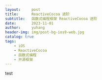 ```yaml
---
layout:     post
title:      ReactiveCocoa 进阶
subtitle:   函数式编程框架 ReactiveCocoa 进阶
date:       2023-11-01
author:     yuhang
header-img: img/post-bg-ios9-web.jpg
catalog: true
tags:
    - iOS
    - ReactiveCocoa
    - 函数式编程
    - 开源框架
---
```


test
